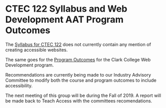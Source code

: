 # CTEC 122 Syllabus and Web Development AAT Program Outcomes

The [Syllabus for CTEC 122](ctec122syllabus.docx) does not currently contain any mention of creating accessible websites.

The same goes for the [Program Outcomes](https://catalog.clark.edu/academic-plans/computer-technology/web-development-aat/) for the Clark College Web Development program.

Recommendations are currently being made to our Industry Advisory Committee to modify both the course and program outcomes to include accessibility.

The next meeting of this group will be during the Fall of 2019. A report will be made back to Teach Access with the committees recomendations.
